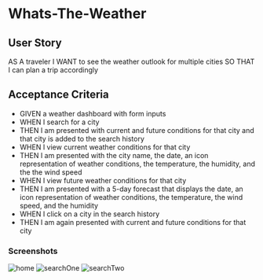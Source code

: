 # Whats-The-Weather

## User Story

AS A traveler
I WANT to see the weather outlook for multiple cities
SO THAT I can plan a trip accordingly

## Acceptance Criteria

- GIVEN a weather dashboard with form inputs
- WHEN I search for a city
- THEN I am presented with current and future conditions for that city and that city is added to the search history
- WHEN I view current weather conditions for that city
- THEN I am presented with the city name, the date, an icon representation of weather conditions, the temperature, the humidity, and the the wind speed
- WHEN I view future weather conditions for that city
- THEN I am presented with a 5-day forecast that displays the date, an icon representation of weather conditions, the temperature, the wind speed, and the humidity
- WHEN I click on a city in the search history
- THEN I am again presented with current and future conditions for that city

### Screenshots
![home](https://user-images.githubusercontent.com/103081923/192301257-c2de497e-8ec4-489b-9657-e186578b79b8.JPG)
![searchOne](https://user-images.githubusercontent.com/103081923/192301261-ab94f856-71b6-4061-8e2e-7a402c1f2746.JPG)
![searchTwo](https://user-images.githubusercontent.com/103081923/192301262-d2861157-1f76-4440-94a7-a471325b83d5.JPG)
